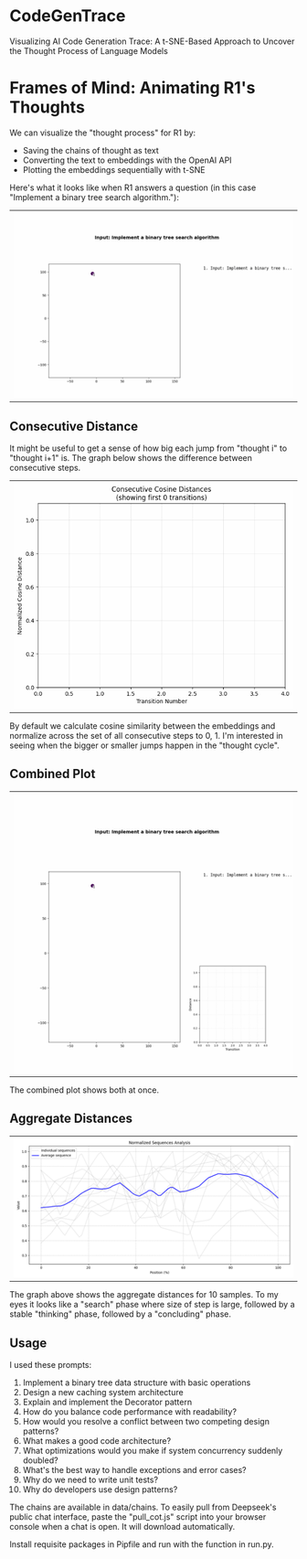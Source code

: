 # CodeGenTrace
Visualizing AI Code Generation Trace: A t-SNE-Based Approach to Uncover the Thought Process of Language Models


# Frames of Mind: Animating R1's Thoughts

We can visualize the "thought process" for R1 by:

- Saving the chains of thought as text
- Converting the text to embeddings with the OpenAI API
- Plotting the embeddings sequentially with t-SNE

Here's what it looks like when R1 answers a question (in this case "Implement a binary tree search algorithm."):

| |
|---------|
| ![A](img/simple_animation.gif) |

## Consecutive Distance

It might be useful to get a sense of how big each jump from "thought i" to "thought i+1" is. The graph below shows the difference between consecutive steps.

| |
|---------|
| ![A](img/distance.gif) |

By default we calculate cosine similarity between the embeddings and normalize across the set of all consecutive steps to 0, 1. I'm interested in seeing when the bigger or smaller jumps happen in the "thought cycle".

## Combined Plot

| |
|---------|
| ![A](img/dual_animation.gif) |

The combined plot shows both at once.

## Aggregate Distances

| |
|---------|
| ![A](img/normalized_sequences.png) |

The graph above shows the aggregate distances for 10 samples. To my eyes it looks like a "search" phase where size of step is large, followed by a stable "thinking" phase, followed by a "concluding" phase.

## Usage

I used these prompts:

1. Implement a binary tree data structure with basic operations
2. Design a new caching system architecture
3. Explain and implement the Decorator pattern
4. How do you balance code performance with readability?
5. How would you resolve a conflict between two competing design patterns?
6. What makes a good code architecture?
7. What optimizations would you make if system concurrency suddenly doubled?
8. What's the best way to handle exceptions and error cases?
9. Why do we need to write unit tests?
10. Why do developers use design patterns?

The chains are available in data/chains. To easily pull from Deepseek's public chat interface, paste the "pull_cot.js" script into your browser console when a chat is open. It will download automatically.

Install requisite packages in Pipfile and run with the function in run.py.